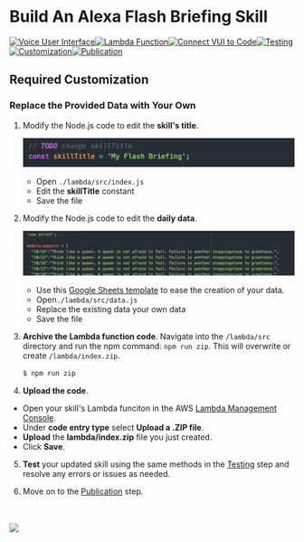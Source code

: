 # Build An Alexa Flash Briefing Skill
[![Voice User Interface](https://m.media-amazon.com/images/G/01/mobile-apps/dex/alexa/alexa-skills-kit/tutorials/navigation/1-locked._TTH_.png)](./1-voice-user-interface.md)[![Lambda Function](https://m.media-amazon.com/images/G/01/mobile-apps/dex/alexa/alexa-skills-kit/tutorials/navigation/2-locked._TTH_.png)](./2-lambda-function.md)[![Connect VUI to Code](https://m.media-amazon.com/images/G/01/mobile-apps/dex/alexa/alexa-skills-kit/tutorials/navigation/3-locked._TTH_.png)](./3-connect-vui-to-code.md)[![Testing](https://m.media-amazon.com/images/G/01/mobile-apps/dex/alexa/alexa-skills-kit/tutorials/navigation/4-locked._TTH_.png)](./4-testing.md)[![Customization](https://m.media-amazon.com/images/G/01/mobile-apps/dex/alexa/alexa-skills-kit/tutorials/navigation/5-on._TTH_.png)](./5-customization.md)[![Publication](https://m.media-amazon.com/images/G/01/mobile-apps/dex/alexa/alexa-skills-kit/tutorials/navigation/6-off._TTH_.png)](./6-publication.md)

## Required Customization

### Replace the Provided Data with Your Own

1. Modify the Node.js code to edit the **skill's title**.

	![](05-customization-index.png)

	- Open ```./lambda/src/index.js```
	- Edit the **skillTitle** constant
	- Save the file

2. Modify the Node.js code to edit the **daily data**.

	![](05-customization-data.png)

	- Use this [Google Sheets template](https://docs.google.com/spreadsheets/d/1_pitjZcZ46vReytXG2sAOg4eD5U2VS_Pe83a1-PoKIQ/edit?usp=sharing) to ease the creation of your data.
	- Open```./lambda/src/data.js```
	- Replace the existing data your own data
	- Save the file

3. **Archive the Lambda function code**. Navigate into the `/lambda/src` directory and run the npm command: `npm run zip`. This will overwrite or create `/lambda/index.zip`.

	```bash
	$ npm run zip
	```

4.  **Upload the code**.
  * Open your skill's Lambda funciton in the AWS [Lambda Management Console](https://console.aws.amazon.com/lambda/home).
  * Under **code entry type** select **Upload a .ZIP file**.
  * **Upload** the **lambda/index.zip** file you just created.
  * Click **Save**.

5. **Test** your updated skill using the same methods in the [Testing](./4-testing.md) step and resolve any errors or issues as needed.

5. Move on to the [Publication](./6-publication.md) step.

<br/><br/>
<a href="./6-publication.md"><img src="https://m.media-amazon.com/images/G/01/mobile-apps/dex/alexa/alexa-skills-kit/tutorials/general/buttons/button_next_publication._TTH_.png" /></a>
